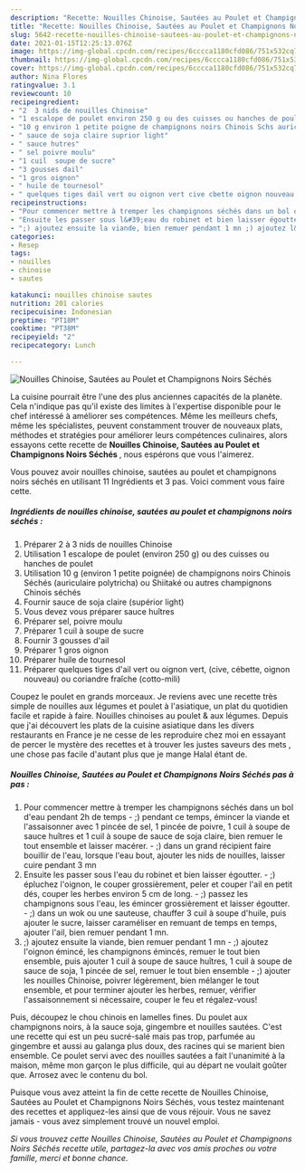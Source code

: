 ```yaml
---
description: "Recette: Nouilles Chinoise, Sautées au Poulet et Champignons Noirs Séchés"
title: "Recette: Nouilles Chinoise, Sautées au Poulet et Champignons Noirs Séchés"
slug: 5642-recette-nouilles-chinoise-sautees-au-poulet-et-champignons-noirs-seches
date: 2021-01-15T12:25:13.076Z
image: https://img-global.cpcdn.com/recipes/6cccca1180cfd086/751x532cq70/nouilles-chinoise-sautees-au-poulet-et-champignons-noirs-seches-photo-principale-de-la-recette.jpg
thumbnail: https://img-global.cpcdn.com/recipes/6cccca1180cfd086/751x532cq70/nouilles-chinoise-sautees-au-poulet-et-champignons-noirs-seches-photo-principale-de-la-recette.jpg
cover: https://img-global.cpcdn.com/recipes/6cccca1180cfd086/751x532cq70/nouilles-chinoise-sautees-au-poulet-et-champignons-noirs-seches-photo-principale-de-la-recette.jpg
author: Nina Flores
ratingvalue: 3.1
reviewcount: 10
recipeingredient:
- "2  3 nids de nouilles Chinoise"
- "1 escalope de poulet environ 250 g ou des cuisses ou hanches de poulet"
- "10 g environ 1 petite poigne de champignons noirs Chinois Schs auriculaire polytricha ou Shiitak ou autres champignons Chinois schs"
- " sauce de soja claire suprior light"
- " sauce hutres"
- " sel poivre moulu"
- "1 cuil  soupe de sucre"
- "3 gousses dail"
- "1 gros oignon"
- " huile de tournesol"
- " quelques tiges dail vert ou oignon vert cive cbette oignon nouveau ou coriandre frache cottomili"
recipeinstructions:
- "Pour commencer mettre à tremper les champignons séchés dans un bol d&#39;eau pendant 2h de temps ;) pendant ce temps, émincer la viande et l&#39;assaisonner avec 1 pincée de sel, 1 pincée de poivre, 1 cuil à soupe de sauce huîtres et 1 cuil à soupe de sauce de soja claire, bien remuer le tout ensemble et laisser macérer. ;) dans un grand récipient faire bouillir de l&#39;eau, lorsque l&#39;eau bout, ajouter les nids de nouilles, laisser cuire pendant 3 mn"
- "Ensuite les passer sous l&#39;eau du robinet et bien laisser égoutter.  ;) épluchez l&#39;oignon, le couper grossièrement, peler et couper l&#39;ail en petit dés, couper les herbes environ 5 cm de long. ;) passez les champignons sous l&#39;eau, les émincer grossièrement et laisser égoutter. ;) dans un wok ou une sauteuse, chauffer 3 cuil à soupe d&#39;huile, puis ajouter le sucre, laisser caraméliser en remuant de temps en temps, ajouter l&#39;ail, bien remuer pendant 1 mn."
- ";) ajoutez ensuite la viande, bien remuer pendant 1 mn ;) ajoutez l&#39;oignon émincé, les champignons émincés, remuer le tout bien ensemble, puis ajouter 1 cuil à soupe de sauce huîtres, 1 cuil à soupe de sauce de soja, 1 pincée de sel, remuer le tout bien ensemble ;) ajouter les nouilles Chinoise, poivrer légèrement, bien mélanger le tout ensemble, et pour terminer ajouter les herbes, remuer, vérifier l&#39;assaisonnement si nécessaire, couper le feu et régalez-vous!"
categories:
- Resep
tags:
- nouilles
- chinoise
- sautes

katakunci: nouilles chinoise sautes 
nutrition: 201 calories
recipecuisine: Indonesian
preptime: "PT18M"
cooktime: "PT38M"
recipeyield: "2"
recipecategory: Lunch

---
```



![Nouilles Chinoise, Sautées au Poulet et Champignons Noirs Séchés](https://img-global.cpcdn.com/recipes/6cccca1180cfd086/751x532cq70/nouilles-chinoise-sautees-au-poulet-et-champignons-noirs-seches-photo-principale-de-la-recette.jpg)

La cuisine pourrait être l'une des plus anciennes capacités de la planète. Cela n'indique pas qu'il existe des limites à l'expertise disponible pour le chef intéressé à améliorer ses compétences. Même les meilleurs chefs, même les spécialistes, peuvent constamment trouver de nouveaux plats, méthodes et stratégies pour améliorer leurs compétences culinaires, alors essayons cette recette de <strong> Nouilles Chinoise, Sautées au Poulet et Champignons Noirs Séchés </strong>, nous espérons que vous l'aimerez.

<!--inarticleads1-->

Vous pouvez avoir nouilles chinoise, sautées au poulet et champignons noirs séchés en utilisant 11 Ingrédients et 3 pas. Voici comment vous faire cette.

##### Ingrédients de nouilles chinoise, sautées au poulet et champignons noirs séchés :

1. Préparer 2 à 3 nids de nouilles Chinoise
1. Utilisation 1 escalope de poulet (environ 250 g) ou des cuisses ou hanches de poulet
1. Utilisation 10 g (environ 1 petite poignée) de champignons noirs Chinois Séchés (auriculaire polytricha) ou Shiitaké ou autres champignons Chinois séchés
1. Fournir  sauce de soja claire (supérior light)
1. Vous devez vous préparer  sauce huîtres
1. Préparer  sel, poivre moulu
1. Préparer 1 cuil à soupe de sucre
1. Fournir 3 gousses d&#39;ail
1. Préparer 1 gros oignon
1. Préparer  huile de tournesol
1. Préparer  quelques tiges d&#39;ail vert ou oignon vert, (cive, cébette, oignon nouveau) ou coriandre fraîche (cotto-mili)


Coupez le poulet en grands morceaux. Je reviens avec une recette très simple de nouilles aux légumes et poulet à l&#39;asiatique, un plat du quotidien facile et rapide à faire. Nouilles chinoises au poulet &amp; aux légumes. Depuis que j&#39;ai découvert les plats de la cuisine asiatique dans les divers restaurants en France je ne cesse de les reproduire chez moi en essayant de percer le mystère des recettes et à trouver les justes saveurs des mets , une chose pas facile d&#39;autant plus que je mange Halal étant de. 

<!--inarticleads2-->

##### Nouilles Chinoise, Sautées au Poulet et Champignons Noirs Séchés pas à pas :

1. Pour commencer mettre à tremper les champignons séchés dans un bol d&#39;eau pendant 2h de temps - ;) pendant ce temps, émincer la viande et l&#39;assaisonner avec 1 pincée de sel, 1 pincée de poivre, 1 cuil à soupe de sauce huîtres et 1 cuil à soupe de sauce de soja claire, bien remuer le tout ensemble et laisser macérer. - ;) dans un grand récipient faire bouillir de l&#39;eau, lorsque l&#39;eau bout, ajouter les nids de nouilles, laisser cuire pendant 3 mn
1. Ensuite les passer sous l&#39;eau du robinet et bien laisser égoutter.  - ;) épluchez l&#39;oignon, le couper grossièrement, peler et couper l&#39;ail en petit dés, couper les herbes environ 5 cm de long. - ;) passez les champignons sous l&#39;eau, les émincer grossièrement et laisser égoutter. - ;) dans un wok ou une sauteuse, chauffer 3 cuil à soupe d&#39;huile, puis ajouter le sucre, laisser caraméliser en remuant de temps en temps, ajouter l&#39;ail, bien remuer pendant 1 mn.
1. ;) ajoutez ensuite la viande, bien remuer pendant 1 mn - ;) ajoutez l&#39;oignon émincé, les champignons émincés, remuer le tout bien ensemble, puis ajouter 1 cuil à soupe de sauce huîtres, 1 cuil à soupe de sauce de soja, 1 pincée de sel, remuer le tout bien ensemble - ;) ajouter les nouilles Chinoise, poivrer légèrement, bien mélanger le tout ensemble, et pour terminer ajouter les herbes, remuer, vérifier l&#39;assaisonnement si nécessaire, couper le feu et régalez-vous!


Puis, découpez le chou chinois en lamelles fines. Du poulet aux champignons noirs, à la sauce soja, gingembre et nouilles sautées. C&#39;est une recette qui est un peu sucré-salé mais pas trop, parfumée au gingembre et aussi au galanga plus doux, des racines qui se marient bien ensemble. Ce poulet servi avec des nouilles sautées a fait l&#39;unanimité à la maison, même mon garçon le plus difficile, qui au départ ne voulait goûter que. Arrosez avec le contenu du bol. 

<!--inarticleads1-->

<p>
Puisque vous avez atteint la fin de cette recette de Nouilles Chinoise, Sautées au Poulet et Champignons Noirs Séchés, vous testez maintenant des recettes et appliquez-les ainsi que de vous réjouir. Vous ne savez jamais - vous avez simplement trouvé un nouvel emploi.
</p>

<p>
<i>Si vous trouvez cette Nouilles Chinoise, Sautées au Poulet et Champignons Noirs Séchés recette utile, partagez-la avec vos amis proches ou votre famille, merci et bonne chance.</i>
</p>
